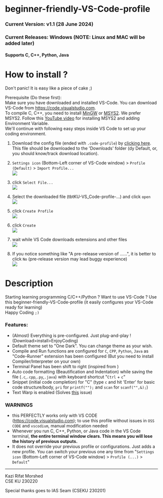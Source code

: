 # beginner-friendly-VS-Code-profile

### Current Version: v1.1 (28 June 2024)

### Current Releases: Windows (NOTE: Linux and MAC will be added later)

#### Supports C, C++, Python, Java

# How to install ?

Don't panic! It is easy like a piece of cake ;)

Prerequisite (Do these first):  
Make sure you have downloaded and installed VS-Code. You can download VS-Code from https://code.visualstudio.com.  
To compile C, C++, you need to install [MinGW]() or [MSYS2](https://www.msys2.org). We prefer MSYS2. Follow this [YouTube video]() for installing MSYS2 and adding Environment Variable.  
We'll continue with following easy steps inside VS Code to set up your coding environment.

1. Download the config file (ended with `.code-profile`) by [clicking here](https://github.com/KaziRifatMorshed/beginner-friendly-VS-Code-profile/releases/download/v1.1/tbtKU-VS_Code-profile-v1.1-Windows.code-profile). This file should be downloaded to the 'Downloads' folder (dy Default, or, you should know/track download location).

2. `Settings icon` (Bottom-Left corner of VS-Code window) > `Profile (Default)` > `Import Profile...`  
   ![](/img/img1.png)

3. click `Select File...`  
   ![](/img/img2.png)

4. Select the downloaded file (tbtKU-VS_Code-profile-...) and click `open`  
   ![](/img/img3.png)

5. click `Create Profile`  
   ![](/img/img4.png)

6. click `Create`  
   ![](/img/img5.png)
7. wait while VS Code downloads extensions and other files  
   ![](/img/img6.png)

8. If you notice something like "A pre-release version of ......", it is better to click `No` (pre-release version may lead buggy experience)  
   ![](/img/img7.png)

<!-- --- -->

# Description

Starting learning programming C/C++/Python ? Want to use VS-Code ? Use this beginner-friendly-VS-Code-profile (it easily configures your VS-Code ready for learning)  
Happy Coding `;)`

### Features:

- (Almost) Everything is pre-configured. Just plug-and-play ! (Download>install>EnjoyCoding)
- Default theme set to "One Dark". You can change theme as your wish.
- Compile and Run functions are configured for `C`, `CPP`, `Python`, `Java` as "Code-Runner" extension has been configured (But you need to install Compiler/Interpreter on your own)
- Terminal Panel has been shift to right (inspired from )
- Auto code formatting (Beautification and Indentation) while saving the file (`.c`,`.cpp`,`.py`,`.java`) with keyboard shortcut "`Ctrl` + `c`"
- Snippet (initial code completion) for "C" (type `c` and hit 'Enter' for basic code structure/body, `pri` for `printf("");` and `scan` for `scanf("",&);`)
- Text Warp is enabled (Solves [this](https://www.google.com/url?sa=i&url=https%3A%2F%2Fstackoverflow.com%2Fquestions%2F31025502%2Fhow-can-i-switch-word-wrap-on-and-off-in-visual-studio-code&psig=AOvVaw05koewMaISImJONV6njPwX&ust=1719605582459000&source=images&cd=vfe&opi=89978449&ved=0CBEQjRxqFwoTCNjaspbM_IYDFQAAAAAdAAAAABAE) issue)

### WARNINGS

- this PERFECTLY works only with VS CODE (https://code.visualstudio.com); to use this profile without issues in `OSS CODE` and `vscodium`, manual modification needed
- Whenever you run C, C++, Python, or Java code in the VS Code terminal, **the entire terminal window clears. This means you will lose the history of previous outputs.**
- It does not override your previous profile or configurations. Just adds a new profile. You can switch your previous one any time from "`Settings icon` (Bottom-Left corner of VS-Code window) > `Profile (...)` > `Default`"

---

Kazi Rifat Morshed  
CSE KU 230220

Special thanks goes to IAS Seam (CSEKU 230201)
